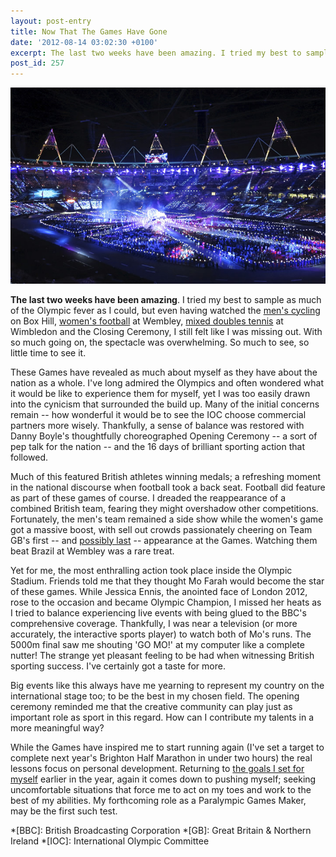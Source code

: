 ```yaml
---
layout: post-entry
title: Now That The Games Have Gone
date: '2012-08-14 03:02:30 +0100'
excerpt: The last two weeks have been amazing. I tried my best to sample as much ofthe Olympic fever as I could, but with so much going on, the spectacle was overwhelming. So much to see, so little time to see it.
post_id: 257
---
```

![London 2012 Closing Ceremony](/assets/2012/08/now_that_the_games_have_gone.jpg)

**The last two weeks have been amazing**. I tried my best to sample as much of the Olympic fever as I could, but even having watched the [men's cycling][1] on Box Hill, [women's football][2] at Wembley, [mixed doubles tennis][3] at Wimbledon and the Closing Ceremony, I still felt like I was missing out. With so much going on, the spectacle was overwhelming. So much to see, so little time to see it.

These Games have revealed as much about myself as they have about the nation as a whole. I've long admired the Olympics and often wondered what it would be like to experience them for myself, yet I was too easily drawn into the cynicism that surrounded the build up. Many of the initial concerns remain -- how wonderful it would be to see the IOC choose commercial partners more wisely. Thankfully, a sense of balance was restored with Danny Boyle's thoughtfully choreographed Opening Ceremony -- a sort of pep talk for the nation -- and the 16 days of brilliant sporting action that followed.

Much of this featured British athletes winning medals; a refreshing moment in the national discourse when football took a back seat. Football did feature as part of these games of course. I dreaded the reappearance of a combined British team, fearing they might overshadow other competitions. Fortunately, the men's team remained a side show while the women's game got a massive boost, with sell out crowds passionately cheering on Team GB's first -- and [possibly last][4] -- appearance at the Games. Watching them beat Brazil at Wembley was a rare treat.

Yet for me, the most enthralling action took place inside the Olympic Stadium. Friends told me that they thought Mo Farah would become the star of these games. While Jessica Ennis, the anointed face of London 2012, rose to the occasion and became Olympic Champion, I missed her heats as I tried to balance experiencing live events with being glued to the BBC's comprehensive coverage. Thankfully, I was near a television (or more accurately, the interactive sports player) to watch both of Mo's runs. The 5000m final saw me shouting 'GO MO!' at my computer like a complete nutter! The strange yet pleasant feeling to be had when witnessing British sporting success. I've certainly got a taste for more.

Big events like this always have me yearning to represent my country on the international stage too; to be the best in my chosen field. The opening ceremony reminded me that the creative community can play just as important role as sport in this regard. How can I contribute my talents in a more meaningful way?

While the Games have inspired me to start running again (I've set a target to complete next year's Brighton Half Marathon in under two hours) the real lessons focus on personal development. Returning to [the goals I set for myself][5] earlier in the year, again it comes down to pushing myself; seeking uncomfortable situations that force me to act on my toes and work to the best of my abilities. My forthcoming role as a Paralympic Games Maker, may be the first such test.

[1]: http://www.flickr.com/photos/paulrobertlloyd/sets/72157630861413566/
[2]: http://www.flickr.com/photos/paulrobertlloyd/sets/72157630874835066/
[3]: http://www.flickr.com/photos/paulrobertlloyd/sets/72157630906046272/
[4]: http://www.bbc.co.uk/sport/0/olympics/19236354
[5]: /2012/01/goals_for_2012/

*[BBC]: British Broadcasting Corporation
*[GB]: Great Britain & Northern Ireland
*[IOC]: International Olympic Committee